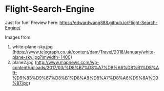 # Flight-Search-Engine
Just for fun! Preview here: https://edwardwang888.github.io/Flight-Search-Engine/

Images from:
1. white-plane-sky.jpg (https://www.telegraph.co.uk/content/dam/Travel/2018/January/white-plane-sky.jpg?imwidth=1400)
2. plane2.jpg (http://www.mapnews.com/wp-content/uploads/2017/03/%D8%B7%D8%A7%D8%A6%D8%B1%D8%A9-%D9%83%D9%87%D8%B1%D8%A8%D8%A7%D8%A6%D9%8A%D9%87.jpg)
